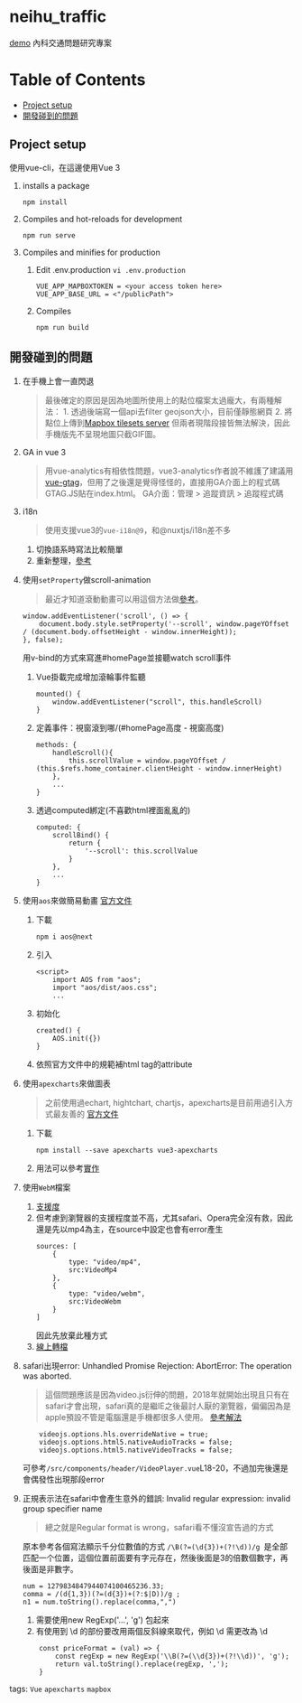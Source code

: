 # neihu_traffic
[demo](https://ingridkao.github.io/neihu_traffic/)
內科交通問題研究專案


# Table of Contents
* [Project setup](#project-setup)
* [開發碰到的問題](#開發碰到的問題)


## Project setup
使用vue-cli，在這邊使用Vue 3

1.  installs a package
    ```
    npm install
    ```

2. Compiles and hot-reloads for development
    ```
    npm run serve
    ```

3. Compiles and minifies for production
    1. Edit .env.production
    `vi .env.production`
        ```
        VUE_APP_MAPBOXTOKEN = <your access token here>
        VUE_APP_BASE_URL = <"/publicPath">
        ```
    2. Compiles
        ```
        npm run build
        ```

## 開發碰到的問題
1. 在手機上會一直閃退
    > 最後確定的原因是因為地圖所使用上的點位檔案太過龐大，有兩種解法：
        1.  透過後端寫一個api去filter geojson大小，目前僅靜態網頁
        2. 將點位上傳到[Mapbox tilesets server](https://studio.mapbox.com/tilesets)
        但兩者現階段接皆無法解決，因此手機版先不呈現地圖只截GIF圖。


2. GA in vue 3
    > 用vue-analytics有相依性問題，vue3-analytics作者說不維護了建議用[vue-gtag](https://matteo-gabriele.gitbook.io/vue-gtag/)，但用了之後還是覺得怪怪的，直接用GA介面上的程式碼GTAG.JS貼在index.html。
    > GA介面：管理 > 追蹤資訊 > 追蹤程式碼



3. i18n
    > 使用支援vue3的`vue-i18n@9`，和@nuxtjs/i18n差不多
    1. 切換語系時寫法比較簡單
    2. 重新整理，[參考](https://ithelp.ithome.com.tw/articles/10262689?sc=iThelpR)



4. 使用`setProperty`做scroll-animation
    > 最近才知道滾動動畫可以用這個方法做[參考](https://css-tricks.com/books/greatest-css-tricks/scroll-animation/)。
    ```
    window.addEventListener('scroll', () => {
        document.body.style.setProperty('--scroll', window.pageYOffset / (document.body.offsetHeight - window.innerHeight));
    }, false);
    ```

    用v-bind的方式來寫進#homePage並接聽watch scroll事件
    1. Vue掛載完成增加滾輪事件監聽
        ```
        mounted() {
            window.addEventListener("scroll", this.handleScroll)
        }
        ```
    2. 定義事件：視窗滾到哪/(#homePage高度 - 視窗高度)
        ```
        methods: {
            handleScroll(){
                this.scrollValue = window.pageYOffset / (this.$refs.home_container.clientHeight - window.innerHeight)
            },
            ...
        }
        ```
    3. 透過computed綁定(不喜歡html裡面亂亂的)
        ```
        computed: {
            scrollBind() {
                return {
                    '--scroll': this.scrollValue
                }
            },
            ...
        }
        ```



5. 使用`aos`來做簡易動畫
    [官方文件](https://michalsnik.github.io/aos/)
    1. 下載
        ```
        npm i aos@next
        ```
    2. 引入
        ```
        <script>
            import AOS from "aos";
            import "aos/dist/aos.css";
            ...
        ```
    3. 初始化
        ```
        created() {
            AOS.init({})
        }
        ```
    4. 依照官方文件中的規範補html tag的attribute



6. 使用`apexcharts`來做圖表
    > 之前使用過echart, hightchart, chartjs，apexcharts是目前用過引入方式最友善的
    [官方文件](https://apexcharts.com/docs/vue-charts/)
    1. 下載
        ```
        npm install --save apexcharts vue3-apexcharts
        ```
    2. 用法可以參考[實作](https://github.com/ingridkao/neihu_traffic/blob/main/src/components/charts/ColumnBasic.vue)



7. 使用`WebM`檔案
    1.  [支援度](https://caniuse.com/webm)
    2. 但考慮到瀏覽器的支援程度並不高，尤其safari、Opera完全沒有救，因此還是先以mp4為主，在source中設定也會有error產生
        ```
        sources: [
            {
                type: "video/mp4",
                src:VideoMp4
            },
            {
                type: "video/webm",
                src:VideoWebm
            }
        ]
        ```
        因此先放棄此種方式
    3. [線上轉檔](https://cloudconvert.com/webm-to-mp4)


8. safari出現error: Unhandled Promise Rejection: AbortError: The operation was aborted.
    > 這個問題應該是因為video.js衍伸的問題，2018年就開始出現且只有在safari才會出現，safari真的是繼IE之後最討人厭的瀏覽器，偏偏因為是apple預設不管是電腦還是手機都很多人使用。
    [參考解法](https://github.com/videojs/videojs-contrib-quality-levels/issues/32)
    ```
        videojs.options.hls.overrideNative = true;
        videojs.options.html5.nativeAudioTracks = false;
        videojs.options.html5.nativeVideoTracks = false;
    ```
    可參考`/src/components/header/VideoPlayer.vue`L18-20，不過加完後還是會偶發性出現那段error

9. 正規表示法在safari中會產生意外的錯誤: Invalid regular expression: invalid group specifier name
    > 總之就是Regular format is wrong，safari看不懂沒宣告過的方式
    
    原本參考各個寫法顯示千分位數值的方式
    `/\B(?=(\d{3})+(?!\d))/g `是全部匹配一个位置，這個位置前面要有字元存在，然後後面是3的倍數個數字，再後面是非數字。
    ```
    num = 1279834847944074100465236.33;
    comma = /(d{1,3})(?=(d{3})+(?:$|D))/g ;
    n1 = num.toString().replace(comma,",")
    ```

    1. 需要使用new RegExp('...', 'g') 包起來
    2. 有使用到 \d 的部份要改用兩個反斜線來取代，例如 \d 需更改為 \\d
    ```
        const priceFormat = (val) => {
            const regExp = new RegExp('\\B(?=(\\d{3})+(?!\\d))', 'g');
            return val.toString().replace(regExp, ',');
        }
    ```

tags: `Vue` `apexcharts` `mapbox`